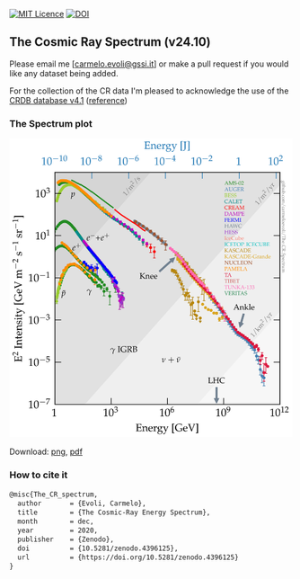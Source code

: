 [![MIT Licence](https://badges.frapsoft.com/os/mit/mit.svg?v=103)](https://opensource.org/licenses/mit-license.php)
[![DOI](https://zenodo.org/badge/DOI/10.5281/zenodo.1468852.svg)](https://doi.org/10.5281/zenodo.1468852)

## The Cosmic Ray Spectrum (v24.10)

Please email me [carmelo.evoli@gssi.it] or make a pull request if you would like any dataset being added.

For the collection of the CR data I'm pleased to acknowledge the use of the [CRDB database v4.1](http://lpsc.in2p3.fr/crdb) ([reference]([https://ui.adsabs.harvard.edu/abs/2014A&A...569A..32M](https://ui.adsabs.harvard.edu/abs/2023EPJC...83..971M/abstract)))

### <a name="crspectrum"></a>
### The Spectrum plot

<img src="figures/The_CR_Spectrum_2024.png" width="800">

Download: [png](https://github.com/carmeloevoli/The_CR_Spectrum/blob/master/figures/The_CR_Spectrum_2024.png), [pdf](https://github.com/carmeloevoli/The_CR_Spectrum/blob/master/figures/The_CR_Spectrum_2024.pdf)

### How to cite it

```
@misc{The_CR_spectrum,
  author       = {Evoli, Carmelo},
  title        = {The Cosmic-Ray Energy Spectrum},
  month        = dec,
  year         = 2020,
  publisher    = {Zenodo},
  doi          = {10.5281/zenodo.4396125},
  url          = {https://doi.org/10.5281/zenodo.4396125}
}
```
